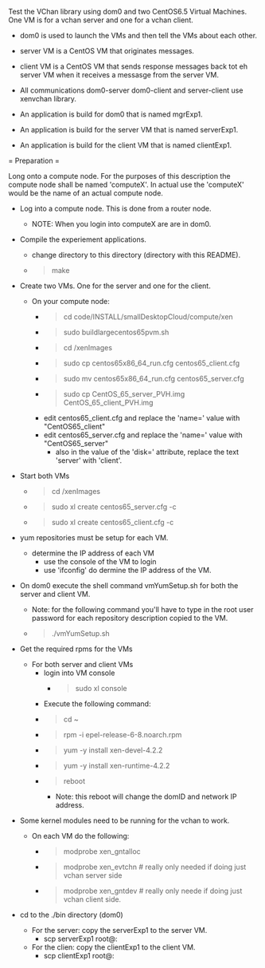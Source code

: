 Test the VChan library using dom0 and two CentOS6.5 Virtual Machines. One
VM is for a vchan server and one for a vchan client.

- dom0 is used to launch the VMs and then tell the VMs about each other.
- server VM is a CentOS VM that originates messages.
- client VM is a CentOS VM that sends response messages back tot eh server
  VM when it receives a messasge from the server VM.
- All communications dom0-server dom0-client and server-client use
  xenvchan library.

- An application is build for dom0 that is named mgrExp1.
- An application is build for the server VM that is named serverExp1.
- An application is build for the client VM that is named clientExp1.

= Preparation =

Long onto a compute node. For the purposes of this description the compute
node shall be named 'computeX'. In actual use the 'computeX' would be the
name of an actual compute node.

* Log into a compute node. This is done from a router node.
  * NOTE: When you login into computeX are are in dom0.
* Compile the experiement applications.
  * change directory to this directory (directory with this README).
  * > make
* Create two VMs. One for the server and one for the client.
  * On your compute node:
    * > cd code/INSTALL/smallDesktopCloud/compute/xen
    * > sudo buildlargecentos65pvm.sh
    * > cd /xenImages
    * > sudo cp centos65x86_64_run.cfg centos65_client.cfg
    * > sudo mv centos65x86_64_run.cfg centos65_server.cfg
    * > sudo cp CentOS_65_server_PVH.img CentOS_65_client_PVH.img 
    * edit centos65_client.cfg and replace the 'name=' value with "CentOS65_client"
    * edit centos65_server.cfg and replace the 'name=' value with "CentOS65_server"
      * also in the value of the 'disk=' attribute, replace the text 'server' with 'client'.
* Start both VMs
  * > cd /xenImages
  * > sudo xl create centos65_server.cfg -c
  * > sudo xl create centos65_client.cfg -c

* yum repositories must be setup for each VM.
  * determine the IP address of each VM
    * use the console of the VM to login 
    * use 'ifconfig' do dermine the IP address of the VM.
* On dom0 execute the shell command vmYumSetup.sh for both the server and client VM. 
  * Note: for the following command you'll have to type in the root user password for each repository description copied to the VM.
  * > ./vmYumSetup.sh <VM IP address>
* Get the required rpms for the VMs
  * For both server and client VMs
    * login into VM console
      * > sudo xl console <domId>
    * Execute the following command:
    * > cd ~
    * > rpm -i epel-release-6-8.noarch.rpm
    * > yum -y install xen-devel-4.2.2
    * > yum -y install xen-runtime-4.2.2
    * > reboot
      * Note: this reboot will change the domID and network IP address.
* Some kernel modules need to be running for the vchan to work.
  * On each VM do the following:
    * > modprobe xen_gntalloc
    * > modprobe xen_evtchn # really only needed if doing just vchan server side
    * > modprobe xen_gntdev # really only neede if doing just vchan client side.
* cd to the ./bin directory (dom0)
  * For the server: copy the serverExp1 to the server VM.
    * scp serverExp1 root@<server VM IP address>:
  * For the clien: copy the clientExp1 to the client VM.
    * scp clientExp1 root@<client VM IP address>:
